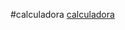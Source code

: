 #calculadora
<a href="https://guilhermeweb3225.github.io/calculadora/calculadora.html">calculadora</a>
